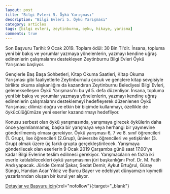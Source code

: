 ```yaml
---
layout: post
title: "Bilgi Evleri 5. Öykü Yarışması"
description: "Bilgi Evleri 5. Öykü Yarışması"
category: articles
tags: [bilgi evleri, zeytinburnu, oyku, hikaye, yarisma]
comments: true
---
```


Son Başvuru Tarihi: 9 Ocak 2019. Toplam ödül: 30 Bin Tl'dir.
İnsana, topluma yeni bir bakış ve yorumlar yazmaya yönelenlerin, yazmayı kendine uğraş edinenlerin çalışmalarını destekleyen Zeytinburnu Bilgi Evleri Öykü Yarışması başlıyor.

Gençlerle Baş Başa Sohbetleri, Kitap Okuma Saatleri, Kitap Okuma Yarışması gibi faaliyetlerle Zeytinburnulu çocuk ve gençlere kitap sevgisiyle birlikte okuma alışkanlığını da kazandıran Zeytinburnu Belediyesi Bilgi Evleri, gelenekselleşen Öykü Yarışması’nı bu yıl 5. defa düzenliyor. İnsana, topluma yeni bir bakış ve yorumlar yazmaya yönelenlerin, yazmayı kendine uğraş edinenlerin çalışmalarını desteklemeyi hedefleyerek düzenlenen Öykü Yarışması; dilimizi doğru ve etkin bir biçimde kullanmayı, özellikle de öykücülüğümüze yeni eserler kazandırmayı hedefliyor.

Konusu serbest olan öykü yarışmasında, yarışmaya girecek öykülerin daha önce yayımlanmamış, başka bir yarışmaya veya herhangi bir yayınevine gönderilmemiş olması gerekiyor. Öykü yarışması 6, 7 ve 8. sınıf öğrencileri (1. Grup), lise öğrencileri (2.Grup), üniversite öğrencileri ve yetişkinler (3. Grup) olmak üzere üç farklı grupta gerçekleştirilecek. Yarışmaya gönderilecek olan eserlerin 9 Ocak 2019 Çarşamba günü saat 17.00’ye kadar Bilgi Evlerine teslim edilmesi gerekiyor. Yarışmacıların en fazla iki eserle katılabilecekleri öykü yarışmasının jüri başkanlığını Prof. Dr. M. Fatih Andı yapacak. Jüride Cemal Şakar, Sedat Demir, Aykut Ertuğrul, Güray Süngü, Handan Acar Yıldız ve Burcu Bayer ve edebiyat dünyamızın kıymetli yazarlarından oluşan bir kurul yer alıyor.

[Detaylar ve Başvuru için](http://www.bilgievi.org.tr/Haberler/2498/Bilgi-Evleri-5-Oyku-Yarismasi-Basliyor.aspx?utm_source=edebiyatyarismalari.com&utm_medium=affiliate){:rel="nofollow"}{:target="_blank"}